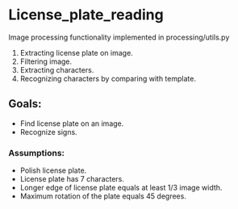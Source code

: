 # License_plate_reading

Image processing functionality implemented in processing/utils.py
1. Extracting license plate on image.
2. Filtering image. 
3. Extracting characters.
4. Recognizing characters by comparing with template.

## Goals:
* Find license plate on an image. 
* Recognize signs. 

### Assumptions:
* Polish license plate.
* License plate has 7 characters.
* Longer edge of license plate equals at least 1/3 image width. 
* Maximum rotation of the plate equals 45 degrees. 



